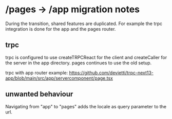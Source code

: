 # /pages -> /app migration notes

During the transition, shared features are duplicated. For example the trpc integration is done for the app and the pages router.

## trpc

trpc is configured to use createTRPCReact for the client and createCaller for the server in the app directory.
pages continues to use the old setup.

trpc with app router example:
https://github.com/devietti/trpc-next13-app/blob/main/src/app/servercomponent/page.tsx

## unwanted behaviour

Navigating from "app" to "pages" adds the locale as query parameter to the url.
